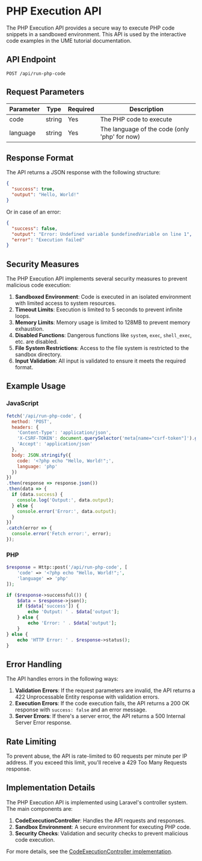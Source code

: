 # PHP Execution API

The PHP Execution API provides a secure way to execute PHP code snippets in a sandboxed environment. This API is used by the interactive code examples in the UME tutorial documentation.

## API Endpoint

```
POST /api/run-php-code
```

## Request Parameters

| Parameter | Type   | Required | Description                                |
|-----------|--------|----------|--------------------------------------------|
| code      | string | Yes      | The PHP code to execute                    |
| language  | string | Yes      | The language of the code (only 'php' for now) |

## Response Format

The API returns a JSON response with the following structure:

```json
{
  "success": true,
  "output": "Hello, World!"
}
```

Or in case of an error:

```json
{
  "success": false,
  "output": "Error: Undefined variable $undefinedVariable on line 1",
  "error": "Execution failed"
}
```

## Security Measures

The PHP Execution API implements several security measures to prevent malicious code execution:

1. **Sandboxed Environment**: Code is executed in an isolated environment with limited access to system resources.
2. **Timeout Limits**: Execution is limited to 5 seconds to prevent infinite loops.
3. **Memory Limits**: Memory usage is limited to 128MB to prevent memory exhaustion.
4. **Disabled Functions**: Dangerous functions like `system`, `exec`, `shell_exec`, etc. are disabled.
5. **File System Restrictions**: Access to the file system is restricted to the sandbox directory.
6. **Input Validation**: All input is validated to ensure it meets the required format.

## Example Usage

### JavaScript

```javascript
fetch('/api/run-php-code', {
  method: 'POST',
  headers: {
    'Content-Type': 'application/json',
    'X-CSRF-TOKEN': document.querySelector('meta[name="csrf-token"]').getAttribute('content'),
    'Accept': 'application/json'
  },
  body: JSON.stringify({
    code: '<?php echo "Hello, World!";',
    language: 'php'
  })
})
.then(response => response.json())
.then(data => {
  if (data.success) {
    console.log('Output:', data.output);
  } else {
    console.error('Error:', data.output);
  }
})
.catch(error => {
  console.error('Fetch error:', error);
});
```

### PHP

```php
$response = Http::post('/api/run-php-code', [
    'code' => '<?php echo "Hello, World!";',
    'language' => 'php'
]);

if ($response->successful()) {
    $data = $response->json();
    if ($data['success']) {
        echo 'Output: ' . $data['output'];
    } else {
        echo 'Error: ' . $data['output'];
    }
} else {
    echo 'HTTP Error: ' . $response->status();
}
```

## Error Handling

The API handles errors in the following ways:

1. **Validation Errors**: If the request parameters are invalid, the API returns a 422 Unprocessable Entity response with validation errors.
2. **Execution Errors**: If the code execution fails, the API returns a 200 OK response with `success: false` and an error message.
3. **Server Errors**: If there's a server error, the API returns a 500 Internal Server Error response.

## Rate Limiting

To prevent abuse, the API is rate-limited to 60 requests per minute per IP address. If you exceed this limit, you'll receive a 429 Too Many Requests response.

## Implementation Details

The PHP Execution API is implemented using Laravel's controller system. The main components are:

1. **CodeExecutionController**: Handles the API requests and responses.
2. **Sandbox Environment**: A secure environment for executing PHP code.
3. **Security Checks**: Validation and security checks to prevent malicious code execution.

For more details, see the [CodeExecutionController implementation](https://github.com/your-repo/app/Http/Controllers/Api/CodeExecutionController.php).
